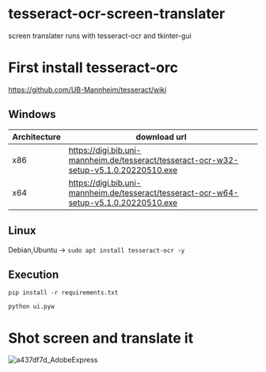 # tesseract-ocr-screen-translater
screen translater runs with tesseract-ocr and tkinter-gui

# First install tesseract-orc
https://github.com/UB-Mannheim/tesseract/wiki
## Windows
| Architecture | download url|
|--------------|---------------------------------------------------------------------------|
|x86| https://digi.bib.uni-mannheim.de/tesseract/tesseract-ocr-w32-setup-v5.1.0.20220510.exe|
|x64|https://digi.bib.uni-mannheim.de/tesseract/tesseract-ocr-w64-setup-v5.1.0.20220510.exe|


## Linux
Debian,Ubuntu -> ```sudo apt install tesseract-ocr -y```

## Execution
```pip install -r requirements.txt```

```python ui.pyw```

# Shot screen and translate it
![a437df7d_AdobeExpress](https://user-images.githubusercontent.com/56826739/179417314-ebc1cfee-405b-419c-a74b-62a84cf98e3d.gif)
